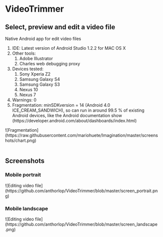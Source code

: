 # VideoTrimmer
<body>
<h2>Select, preview and edit a video file</h2>
<p>Native Android app for edit video files
<ol> 
<li>IDE: Latest version of Android Studio 1.2.2 for MAC OS X</li>
<li>Other tools: <ol>
  <li>Adobe Illustrator</li>
  <li>Charles web debugging proxy</li>
  </ol>
</li>
<li>Devices tested: <ol>
  <li>Sony Xperia Z2</li>
  <li>Samsung Galaxy S4</li>
  <li>Samsung Galaxy S3</li>
  <li>Nexus 10</li>
  <li>Nexus 7</li>
</ol>
</li>
<li>Warnings: 0</li>
<li>Fragmentation: minSDKversion = 14 (Android 4.0 ICE_CREAM_SANDWICH), so can run in around 99.5 % of existing Android devices, like the Android documentation show (https://developer.android.com/about/dashboards/index.html)</li> 
</ol>
![Fragmentation](https://raw.githubusercontent.com/mariohuete/Imagination/master/screenshots/chart.png)
</br>
</br>
<h2>Screenshots</h2>
<h3>Mobile portrait</h3>
<tr>
  <td>![Editing video file](https://github.com/anthorlop/VideoTrimmer/blob/master/screen_portrait.png)</td>
</tr>
<h3>Mobile landscape</h3>
<tr>
  <td>![Editing video file](https://github.com/anthorlop/VideoTrimmer/blob/master/screen_landscape.png)</td>
</tr>
</body>
